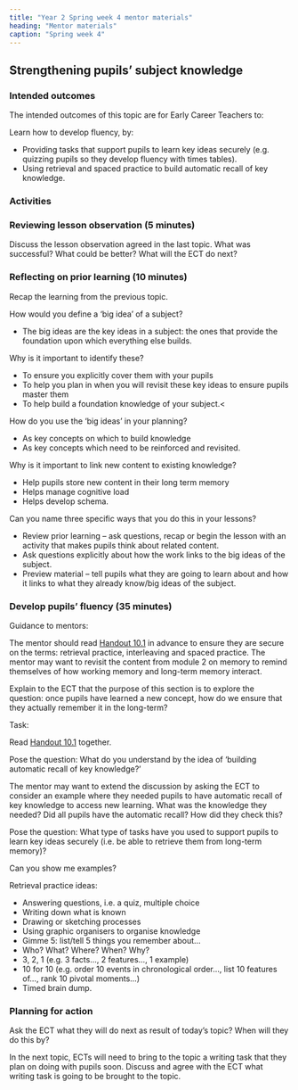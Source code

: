 ```yaml
---
title: "Year 2 Spring week 4 mentor materials"
heading: "Mentor materials"
caption: "Spring week 4"
---
```


## Strengthening pupils’ subject knowledge

### Intended outcomes

The intended outcomes of this topic are for Early Career Teachers to:

Learn how to develop fluency, by:

- Providing tasks that support pupils to learn key ideas securely (e.g. quizzing pupils so they develop fluency with times tables).
- Using retrieval and spaced practice to build automatic recall of key knowledge.

### Activities

### Reviewing lesson observation (5 minutes)

Discuss the lesson observation agreed in the last topic. What was successful? What could be better? What will the ECT do next?

### Reflecting on prior learning (10 minutes)

Recap the learning from the previous topic.

How would you define a ‘big idea’ of a subject?

- The big ideas are the key ideas in a subject: the ones that provide the foundation upon which everything else builds.

Why is it important to identify these?

- To ensure you explicitly cover them with your pupils
- To help you plan in when you will revisit these key ideas to ensure pupils master them
- To help build a foundation knowledge of your subject.<

How do you use the ‘big ideas’ in your planning?

- As key concepts on which to build knowledge
- As key concepts which need to be reinforced and revisited.

Why is it important to link new content to existing knowledge?

- Help pupils store new content in their long term memory
- Helps manage cognitive load
- Helps develop schema.

Can you name three specific ways that you do this in your lessons?

- Review prior learning – ask questions, recap or begin the lesson with an activity that makes pupils think about related content.
- Ask questions explicitly about how the work links to the big ideas of the subject.
- Preview material – tell pupils what they are going to learn about and how it links to what they already know/big ideas of the subject.

### Develop pupils’ fluency (35 minutes)

Guidance to mentors:

The mentor should read [Handout 10.1](/assets/materials/edt-Block-10-mentor-handout-10.1.pdf) in advance to ensure they are secure on the terms: retrieval practice, interleaving and spaced practice. The mentor may want to revisit the content from module 2 on memory to remind themselves of how working memory and long-term memory interact.

Explain to the ECT that the purpose of this section is to explore the question: once pupils have learned a new concept, how do we ensure that they actually remember it in the long-term?

Task:

Read [Handout 10.1](/assets/materials/edt-Block-10-mentor-handout-10.1.pdf) together.

Pose the question: What do you understand by the idea of ‘building automatic recall of key knowledge?’

The mentor may want to extend the discussion by asking the ECT to consider an example where they needed pupils to have automatic recall of key knowledge to access new learning. What was the knowledge they needed? Did all pupils have the automatic recall? How did they check this?

Pose the question: What type of tasks have you used to support pupils to learn key ideas securely (i.e. be able to retrieve them from long-term memory)?

Can you show me examples?

Retrieval practice ideas:

- Answering questions, i.e. a quiz, multiple choice
- Writing down what is known
- Drawing or sketching processes
- Using graphic organisers to organise knowledge
- Gimme 5: list/tell 5 things you remember about…
- Who? What? Where? When? Why?
- 3, 2, 1 (e.g. 3 facts..., 2 features…, 1 example)
- 10 for 10 (e.g. order 10 events in chronological order..., list 10 features of…, rank 10 pivotal moments…)
- Timed brain dump.

### Planning for action

Ask the ECT what they will do next as result of today’s topic? When will they do this by?

In the next topic, ECTs will need to bring to the topic a writing task that they plan on doing with pupils soon. Discuss and agree with the ECT what writing task is going to be brought to the topic.
